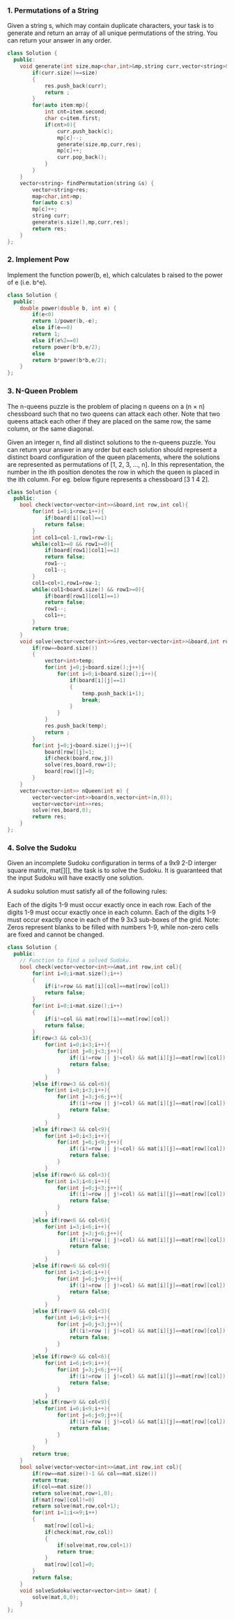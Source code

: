 ### 1. Permutations of a String
Given a string s, which may contain duplicate characters, your task is to generate and return an array of all unique permutations of the string. You can return your answer in any order.

```cpp
class Solution {
  public:
    void generate(int size,map<char,int>&mp,string curr,vector<string>&res){
        if(curr.size()==size)
        {
            res.push_back(curr);
            return ;
        }
        for(auto item:mp){
            int cnt=item.second;
            char c=item.first;
            if(cnt>0){
                curr.push_back(c);
                mp[c]--;
                generate(size,mp,curr,res);
                mp[c]++;
                curr.pop_back();
            }
        }
    }
    vector<string> findPermutation(string &s) {
        vector<string>res;
        map<char,int>mp;
        for(auto c:s)
        mp[c]++;
        string curr;
        generate(s.size(),mp,curr,res);
        return res;
    }
};
```

### 2. Implement Pow
Implement the function power(b, e), which calculates b raised to the power of e (i.e. b^e).

```cpp
class Solution {
  public:
    double power(double b, int e) {
        if(e<0)
        return 1/power(b,-e);
        else if(e==0)
        return 1;
        else if(e%2==0)
        return power(b*b,e/2);
        else
        return b*power(b*b,e/2);
    }
};
```

### 3. N-Queen Problem
The n-queens puzzle is the problem of placing n queens on a (n × n) chessboard such that no two queens can attack each other. Note that two queens attack each other if they are placed on the same row, the same column, or the same diagonal.

Given an integer n, find all distinct solutions to the n-queens puzzle.
You can return your answer in any order but each solution should represent a distinct board configuration of the queen placements, where the solutions are represented as permutations of [1, 2, 3, ..., n]. In this representation, the number in the ith position denotes the row in which the queen is placed in the ith column.
For eg. below figure represents a chessboard [3 1 4 2].

```cpp
class Solution {
  public:
    bool check(vector<vector<int>>&board,int row,int col){
        for(int i=0;i<row;i++){
            if(board[i][col]==1)
            return false;
        }
        int col1=col-1,row1=row-1;
        while(col1>=0 && row1>=0){
            if(board[row1][col1]==1)
            return false;
            row1--;
            col1--;
        }
        col1=col+1,row1=row-1;
        while(col1<board.size() && row1>=0){
            if(board[row1][col1]==1)
            return false;
            row1--;
            col1++;
        }
        return true;
    } 
    void solve(vector<vector<int>>&res,vector<vector<int>>&board,int row){
        if(row==board.size())
        {
            vector<int>temp;
            for(int j=0;j<board.size();j++){
                for(int i=0;i<board.size();i++){
                    if(board[i][j]==1)
                    {
                        temp.push_back(i+1);
                        break;
                    }
                }
            }
            res.push_back(temp);
            return ;
        }
        for(int j=0;j<board.size();j++){
            board[row][j]=1;
            if(check(board,row,j))
            solve(res,board,row+1);
            board[row][j]=0;
        }
    }
    vector<vector<int>> nQueen(int n) {
        vector<vector<int>>board(n,vector<int>(n,0));
        vector<vector<int>>res;
        solve(res,board,0);
        return res;
    }
};
```

### 4. Solve the Sudoku
Given an incomplete Sudoku configuration in terms of a 9x9  2-D interger square matrix, mat[][], the task is to solve the Sudoku. It is guaranteed that the input Sudoku will have exactly one solution.

A sudoku solution must satisfy all of the following rules:

Each of the digits 1-9 must occur exactly once in each row.
Each of the digits 1-9 must occur exactly once in each column.
Each of the digits 1-9 must occur exactly once in each of the 9 3x3 sub-boxes of the grid.
Note: Zeros represent blanks to be filled with numbers 1-9, while non-zero cells are fixed and cannot be changed.

```cpp
class Solution {
  public:
    // Function to find a solved Sudoku.
    bool check(vector<vector<int>>&mat,int row,int col){
        for(int i=0;i<mat.size();i++)
        {
            if(i!=row && mat[i][col]==mat[row][col])
            return false;
        }
        for(int i=0;i<mat.size();i++)
        {
            if(i!=col && mat[row][i]==mat[row][col])
            return false;
        }
        if(row<3 && col<3){
            for(int i=0;i<3;i++){
                for(int j=0;j<3;j++){
                    if((i!=row || j!=col) && mat[i][j]==mat[row][col])
                    return false;
                }
            }
        }else if(row<3 && col<6){
            for(int i=0;i<3;i++){
                for(int j=3;j<6;j++){
                    if((i!=row || j!=col) && mat[i][j]==mat[row][col])
                    return false;
                }
            }
        }else if(row<3 && col<9){
            for(int i=0;i<3;i++){
                for(int j=6;j<9;j++){
                    if((i!=row || j!=col) && mat[i][j]==mat[row][col])
                    return false;
                }
            }
        }else if(row<6 && col<3){
            for(int i=3;i<6;i++){
                for(int j=0;j<3;j++){
                    if((i!=row || j!=col) && mat[i][j]==mat[row][col])
                    return false;
                }
            }
        }else if(row<6 && col<6){
            for(int i=3;i<6;i++){
                for(int j=3;j<6;j++){
                    if((i!=row || j!=col) && mat[i][j]==mat[row][col])
                    return false;
                }
            }
        }else if(row<6 && col<9){
            for(int i=3;i<6;i++){
                for(int j=6;j<9;j++){
                    if((i!=row || j!=col) && mat[i][j]==mat[row][col])
                    return false;
                }
            }
        }else if(row<9 && col<3){
            for(int i=6;i<9;i++){
                for(int j=0;j<3;j++){
                    if((i!=row || j!=col) && mat[i][j]==mat[row][col])
                    return false;
                }
            }
        }else if(row<9 && col<6){
            for(int i=6;i<9;i++){
                for(int j=3;j<6;j++){
                    if((i!=row || j!=col) && mat[i][j]==mat[row][col])
                    return false;
                }
            }
        }else if(row<9 && col<9){
            for(int i=6;i<9;i++){
                for(int j=6;j<9;j++){
                    if((i!=row || j!=col) && mat[i][j]==mat[row][col])
                    return false;
                }
            }
        }
        return true;
    }
    bool solve(vector<vector<int>>&mat,int row,int col){
        if(row==mat.size()-1 && col==mat.size())
        return true;
        if(col==mat.size())
        return solve(mat,row+1,0);
        if(mat[row][col]!=0)
        return solve(mat,row,col+1);
        for(int i=1;i<=9;i++)
        {
            mat[row][col]=i;
            if(check(mat,row,col))
            {
                if(solve(mat,row,col+1))
                return true;
            }
            mat[row][col]=0;
        }
        return false;
    }
    void solveSudoku(vector<vector<int>> &mat) {
        solve(mat,0,0);
    }
};
```
